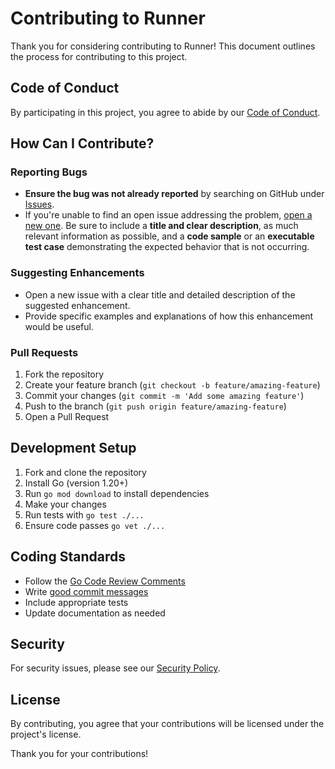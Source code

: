 # Contributing to Runner

Thank you for considering contributing to Runner! This document outlines the process for contributing to this project.

## Code of Conduct

By participating in this project, you agree to abide by our [Code of Conduct](CODE_OF_CONDUCT.md).

## How Can I Contribute?

### Reporting Bugs

- **Ensure the bug was not already reported** by searching on GitHub under [Issues](https://github.com/pangobit/runner/issues).
- If you're unable to find an open issue addressing the problem, [open a new one](https://github.com/pangobit/runner/issues/new). Be sure to include a **title and clear description**, as much relevant information as possible, and a **code sample** or an **executable test case** demonstrating the expected behavior that is not occurring.

### Suggesting Enhancements

- Open a new issue with a clear title and detailed description of the suggested enhancement.
- Provide specific examples and explanations of how this enhancement would be useful.

### Pull Requests

1. Fork the repository
2. Create your feature branch (`git checkout -b feature/amazing-feature`)
3. Commit your changes (`git commit -m 'Add some amazing feature'`)
4. Push to the branch (`git push origin feature/amazing-feature`)
5. Open a Pull Request

## Development Setup

1. Fork and clone the repository
2. Install Go (version 1.20+)
3. Run `go mod download` to install dependencies
4. Make your changes
5. Run tests with `go test ./...`
6. Ensure code passes `go vet ./...`

## Coding Standards

- Follow the [Go Code Review Comments](https://github.com/golang/go/wiki/CodeReviewComments)
- Write [good commit messages](https://chris.beams.io/posts/git-commit/)
- Include appropriate tests
- Update documentation as needed

## Security

For security issues, please see our [Security Policy](SECURITY.md).

## License

By contributing, you agree that your contributions will be licensed under the project's license.

Thank you for your contributions!
